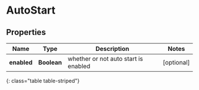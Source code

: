 # AutoStart


## Properties

| Name | Type | Description | Notes |
| ------------ | ------------- | ------------- | ------------- |
| **enabled** | **Boolean** | whether or not auto start is enabled |  [optional] |
{: class="table table-striped"}



